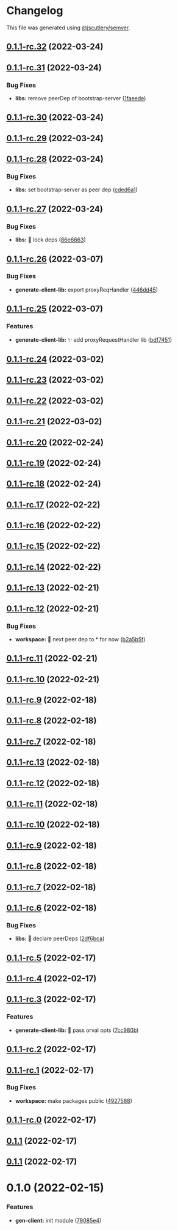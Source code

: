 # Changelog

This file was generated using [@jscutlery/semver](https://github.com/jscutlery/semver).

## [0.1.1-rc.32](https://github.com/codeyourfaceoff/nest4next/compare/v0.1.1-rc.31...v0.1.1-rc.32) (2022-03-24)



## [0.1.1-rc.31](https://github.com/codeyourfaceoff/nest4next/compare/v0.1.1-rc.30...v0.1.1-rc.31) (2022-03-24)


### Bug Fixes

* **libs:** remove peerDep of bootstrap-server ([1faeede](https://github.com/codeyourfaceoff/nest4next/commit/1faeedeba5879308a08908bab63257603171db0f))



## [0.1.1-rc.30](https://github.com/codeyourfaceoff/nest4next/compare/v0.1.1-rc.29...v0.1.1-rc.30) (2022-03-24)



## [0.1.1-rc.29](https://github.com/codeyourfaceoff/nest4next/compare/v0.1.1-rc.28...v0.1.1-rc.29) (2022-03-24)



## [0.1.1-rc.28](https://github.com/codeyourfaceoff/nest4next/compare/v0.1.1-rc.27...v0.1.1-rc.28) (2022-03-24)


### Bug Fixes

* **libs:** set bootstrap-server as peer dep ([cded6a1](https://github.com/codeyourfaceoff/nest4next/commit/cded6a11c0cb469ddb6294e8103ac7f29b71736c))



## [0.1.1-rc.27](https://github.com/codeyourfaceoff/nest4next/compare/v0.1.1-rc.26...v0.1.1-rc.27) (2022-03-24)


### Bug Fixes

* **libs:** :pushpin: lock deps ([86e6663](https://github.com/codeyourfaceoff/nest4next/commit/86e66631eaba44aeda2c75a93624fda5f3f9b83e))



## [0.1.1-rc.26](https://github.com/codeyourfaceoff/nest4next/compare/v0.1.1-rc.25...v0.1.1-rc.26) (2022-03-07)


### Bug Fixes

* **generate-client-lib:** export proxyReqHandler ([446dd45](https://github.com/codeyourfaceoff/nest4next/commit/446dd4597dc2bf69dd2f66b3f9e366acd69f756e))



## [0.1.1-rc.25](https://github.com/codeyourfaceoff/nest4next/compare/v0.1.1-rc.24...v0.1.1-rc.25) (2022-03-07)


### Features

* **generate-client-lib:** :sparkles: add proxyRequestHandler lib ([bdf7451](https://github.com/codeyourfaceoff/nest4next/commit/bdf7451b80522c911705f5d8c9fadaf7434601fa))



## [0.1.1-rc.24](https://github.com/codeyourfaceoff/nest4next/compare/v0.1.1-rc.23...v0.1.1-rc.24) (2022-03-02)



## [0.1.1-rc.23](https://github.com/codeyourfaceoff/nest4next/compare/v0.1.1-rc.22...v0.1.1-rc.23) (2022-03-02)



## [0.1.1-rc.22](https://github.com/codeyourfaceoff/nest4next/compare/v0.1.1-rc.21...v0.1.1-rc.22) (2022-03-02)



## [0.1.1-rc.21](https://github.com/codeyourfaceoff/sturdy-winner/compare/v0.1.1-rc.20...v0.1.1-rc.21) (2022-03-02)



## [0.1.1-rc.20](https://github.com/codeyourfaceoff/compare/v0.1.1-rc.19...v0.1.1-rc.20) (2022-02-24)

## [0.1.1-rc.19](https://github.com/codeyourfaceoff/compare/v0.1.1-rc.18...v0.1.1-rc.19) (2022-02-24)

## [0.1.1-rc.18](https://github.com/codeyourfaceoff/compare/v0.1.1-rc.17...v0.1.1-rc.18) (2022-02-24)

## [0.1.1-rc.17](https://github.com/codeyourfaceoff/compare/v0.1.1-rc.16...v0.1.1-rc.17) (2022-02-22)

## [0.1.1-rc.16](https://github.com/codeyourfaceoff/compare/v0.1.1-rc.15...v0.1.1-rc.16) (2022-02-22)

## [0.1.1-rc.15](https://github.com/codeyourfaceoff/compare/v0.1.1-rc.14...v0.1.1-rc.15) (2022-02-22)

## [0.1.1-rc.14](https://github.com/codeyourfaceoff/compare/v0.1.1-rc.13...v0.1.1-rc.14) (2022-02-22)

## [0.1.1-rc.13](https://github.com/codeyourfaceoff/compare/v0.1.1-rc.12...v0.1.1-rc.13) (2022-02-21)

## [0.1.1-rc.12](https://github.com/codeyourfaceoff/compare/v0.1.1-rc.11...v0.1.1-rc.12) (2022-02-21)

### Bug Fixes

- **workspace:** :pushpin: next peer dep to \* for now ([b2a5b5f](https://github.com/codeyourfaceoff/commit/b2a5b5fe049507e5259b3c63b570deb5a2437a4d))

## [0.1.1-rc.11](https://github.com/codeyourfaceoff/compare/v0.1.1-rc.10...v0.1.1-rc.11) (2022-02-21)

## [0.1.1-rc.10](https://github.com/codeyourfaceoff/compare/v0.1.1-rc.9...v0.1.1-rc.10) (2022-02-21)

## [0.1.1-rc.9](https://github.com/codeyourfaceoff/compare/v0.1.1-rc.8...v0.1.1-rc.9) (2022-02-18)

## [0.1.1-rc.8](https://github.com/codeyourfaceoff/compare/v0.1.1-rc.7...v0.1.1-rc.8) (2022-02-18)

## [0.1.1-rc.7](https://github.com/codeyourfaceoff/compare/v0.1.1-rc.6...v0.1.1-rc.7) (2022-02-18)

## [0.1.1-rc.13](https://github.com/codeyourfaceoff/compare/v0.1.1-rc.12...v0.1.1-rc.13) (2022-02-18)

## [0.1.1-rc.12](https://github.com/codeyourfaceoff/compare/v0.1.1-rc.11...v0.1.1-rc.12) (2022-02-18)

## [0.1.1-rc.11](https://github.com/codeyourfaceoff/compare/v0.1.1-rc.10...v0.1.1-rc.11) (2022-02-18)

## [0.1.1-rc.10](https://github.com/codeyourfaceoff/compare/v0.1.1-rc.9...v0.1.1-rc.10) (2022-02-18)

## [0.1.1-rc.9](https://github.com/codeyourfaceoff/compare/v0.1.1-rc.8...v0.1.1-rc.9) (2022-02-18)

## [0.1.1-rc.8](https://github.com/codeyourfaceoff/compare/v0.1.1-rc.7...v0.1.1-rc.8) (2022-02-18)

## [0.1.1-rc.7](https://github.com/codeyourfaceoff/compare/v0.1.1-rc.6...v0.1.1-rc.7) (2022-02-18)

## [0.1.1-rc.6](https://github.com/codeyourfaceoff/compare/v0.1.1-rc.5...v0.1.1-rc.6) (2022-02-18)

### Bug Fixes

- **libs:** :pushpin: declare peerDeps ([2df6bca](https://github.com/codeyourfaceoff/commit/2df6bca4dbfaabb32fe8e960f01595b604480846))

## [0.1.1-rc.5](https://github.com/codeyourfaceoff/compare/v0.1.1-rc.4...v0.1.1-rc.5) (2022-02-17)

## [0.1.1-rc.4](https://github.com/codeyourfaceoff/compare/v0.1.1-rc.3...v0.1.1-rc.4) (2022-02-17)

## [0.1.1-rc.3](https://github.com/codeyourfaceoff/compare/v0.1.1-rc.2...v0.1.1-rc.3) (2022-02-17)

### Features

- **generate-client-lib:** :children_crossing: pass orval opts ([7cc980b](https://github.com/codeyourfaceoff/commit/7cc980bbee763fd06f402cf4f85b8aedefba2819))

## [0.1.1-rc.2](https://github.com/codeyourfaceoff/compare/v0.1.1-rc.1...v0.1.1-rc.2) (2022-02-17)

## [0.1.1-rc.1](https://github.com/codeyourfaceoff/compare/v0.1.1-rc.0...v0.1.1-rc.1) (2022-02-17)

### Bug Fixes

- **workspace:** make packages public ([4927588](https://github.com/codeyourfaceoff/commit/49275883e6c5bc7c3cf1f2a78d87f43ce9025582))

## [0.1.1-rc.0](https://github.com/codeyourfaceoff/compare/v0.1.0-rc4...v0.1.1-rc.0) (2022-02-17)

## [0.1.1](https://github.com/codeyourfaceoff/compare/v0.1.0-rc4...v0.1.1) (2022-02-17)

## [0.1.1](https://github.com/codeyourfaceoff/compare/v0.1.0-rc4...v0.1.1) (2022-02-17)

# 0.1.0 (2022-02-15)

### Features

- **gen-client:** init module ([79085e4](https://github.com/codeyourfaceoff/commit/79085e403f013f6b8981e7046f1dcbbd4f988a29))
